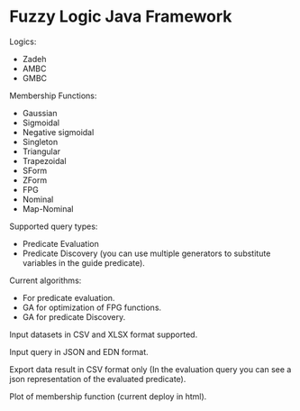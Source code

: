 # Fuzzy Logic Java Framework
Logics:
  * Zadeh
  * AMBC
  * GMBC

Membership Functions:
  * Gaussian
  * Sigmoidal
  * Negative sigmoidal
  * Singleton
  * Triangular
  * Trapezoidal
  * SForm
  * ZForm
  * FPG
  * Nominal
  * Map-Nominal

Supported query types:
  * Predicate Evaluation
  * Predicate Discovery (you can use multiple generators to substitute variables in the guide predicate).

Current algorithms:
  * For predicate evaluation.
  * GA for optimization of FPG functions.
  * GA for predicate Discovery.

Input datasets in CSV and XLSX format supported.

Input query in JSON and EDN format.

Export data result in CSV format only (In the evaluation query you can see a json representation of the evaluated predicate).

Plot of membership function (current deploy in html).

